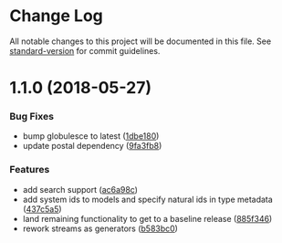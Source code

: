 # Change Log

All notable changes to this project will be documented in this file. See [standard-version](https://github.com/conventional-changelog/standard-version) for commit guidelines.

<a name="1.1.0"></a>
# 1.1.0 (2018-05-27)


### Bug Fixes

* bump globulesce to latest ([1dbe180](https://github.com/arobson/consequent/commit/1dbe180))
* update postal dependency ([9fa3fb8](https://github.com/arobson/consequent/commit/9fa3fb8))


### Features

* add search support ([ac6a98c](https://github.com/arobson/consequent/commit/ac6a98c))
* add system ids to models and specify natural ids in type metadata ([437c5a5](https://github.com/arobson/consequent/commit/437c5a5))
* land remaining functionality to get to a baseline release ([885f346](https://github.com/arobson/consequent/commit/885f346))
* rework streams as generators ([b583bc0](https://github.com/arobson/consequent/commit/b583bc0))
